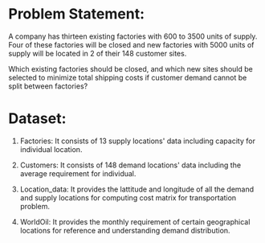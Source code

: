 # Problem Statement:

A company has thirteen existing factories with 600 to 3500 units of supply. Four of these factories will be closed and new factories with 5000 units of supply will be located in 2 of their 148 customer sites. 

Which existing factories should be closed, and which new sites should be selected to minimize total shipping costs if customer demand cannot be split between factories?

# Dataset:

1) Factories: It consists of 13 supply locations' data including capacity for individual location.

2) Customers: It consists of 148 demand locations' data including the average requirement for individual.

3) Location_data: It provides the lattitude and longitude of all the demand and supply locations for computing cost matrix for transportation problem.

4) WorldOil: It provides the monthly requirement of certain geographical locations for reference and understanding demand distribution. 
